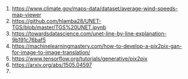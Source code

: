 1) https://www.climate.gov/maps-data/dataset/average-wind-speeds-map-viewer
2) https://github.com/hlamba28/UNET-TGS/blob/master/TGS%20UNET.ipynb
3) https://towardsdatascience.com/unet-line-by-line-explanation-9b191c76baf5
4) https://machinelearningmastery.com/how-to-develop-a-pix2pix-gan-for-image-to-image-translation/
5) https://www.tensorflow.org/tutorials/generative/pix2pix
6) https://arxiv.org/abs/1505.04597
7) 

